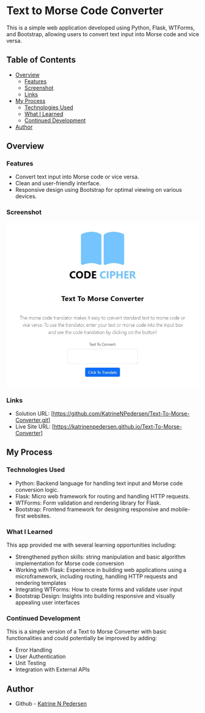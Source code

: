 # Text to Morse Code Converter

This is a simple web application developed using Python, Flask, WTForms, and Bootstrap, allowing users to convert text input into Morse code and vice versa.

## Table of Contents

- [Overview](#overview)
  - [Features](#features)
  - [Screenshot](#screenshot)
  - [Links](#links)
- [My Process](#my-process)
  - [Technologies Used](#technologies-used)
  - [What I Learned](#what-i-learned)
  - [Continued Development](#continued-development)
- [Author](#author)

## Overview

### Features

- Convert text input into Morse code or vice versa.
- Clean and user-friendly interface.
- Responsive design using Bootstrap for optimal viewing on various devices.

### Screenshot

![](./static/images/code-cipher-screenshot.jpg)

### Links

- Solution URL: [https://github.com/KatrineNPedersen/Text-To-Morse-Converter.git]
- Live Site URL: [https://katrinenpedersen.github.io/Text-To-Morse-Converter]

## My Process

### Technologies Used

- Python: Backend language for handling text input and Morse code conversion logic.
- Flask: Micro web framework for routing and handling HTTP requests.
- WTForms: Form validation and rendering library for Flask.
- Bootstrap: Frontend framework for designing responsive and mobile-first websites.

### What I Learned

This app provided me with several learning opportunities including:
- Strengthened python skills: string manipulation and basic algorithm implementation for Morse code conversion
- Working with Flask: Experience in building web applications using a microframework, including routing, handling HTTP requests and rendering templates
- Integrating WTForms: How to create forms and validate user input
- Bootstrap Design: Insights into building responsive and visually appealing user interfaces

### Continued Development

This is a simple version of a Text to Morse Converter with basic functionalities and could potentially be improved by adding:
- Error Handling
- User Authentication
- Unit Testing
- Integration with External APIs

## Author

- Github - [Katrine N Pedersen](https://github.com/KatrineNPedersen)
